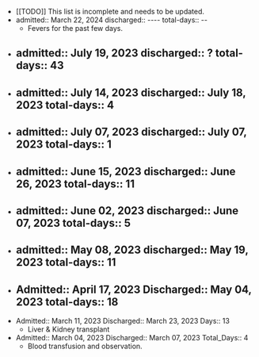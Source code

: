 - [[TODO]]  This list is incomplete and needs to be updated.
- admitted:: March 22, 2024
  discharged:: ----
  total-days:: --
	- Fevers for the past few days.
- admitted:: July 19, 2023
  discharged:: ?
  total-days:: 43
	-
- admitted:: July 14, 2023
  discharged:: July 18, 2023
  total-days:: 4
	-
- admitted:: July 07, 2023
  discharged:: July 07, 2023
  total-days:: 1
	-
- admitted:: June 15, 2023
  discharged:: June 26, 2023
  total-days:: 11
	-
- admitted:: June 02, 2023
  discharged:: June 07, 2023
  total-days:: 5
	-
- admitted::  May 08, 2023
  discharged:: May 19, 2023
  total-days:: 11
	-
- Admitted:: April 17, 2023
  Discharged:: May 04, 2023
  total-days:: 18
	-
- Admitted:: March 11, 2023
  Discharged:: March 23, 2023
  Days:: 13
	- Liver & Kidney transplant
- Admitted:: March 04, 2023
  Discharged:: March 07, 2023
  Total_Days:: 4
	- Blood transfusion and observation.